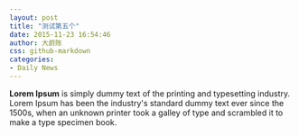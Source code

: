 ```yaml
---
layout: post
title: "测试第五个"
date: 2015-11-23 16:54:46
author: 大蔚陈
css: github-markdown
categories: 
- Daily News
---
```


<b>Lorem Ipsum</b> is simply dummy text of the printing and typesetting industry. Lorem Ipsum has been the industry's standard dummy text ever since the 1500s, when an unknown printer took a galley of type and scrambled it to make a type specimen book.